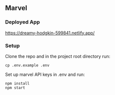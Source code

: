 ## Marvel

### Deployed App

https://dreamy-hodgkin-599841.netlify.app/

### Setup
Clone the repo and in the project root directory run:
```
cp .env.example .env
```

Set up marvel API keys in .env and run:
```
npm install
npm start
```
